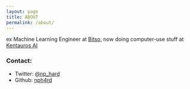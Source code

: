 ```yaml
---
layout: page
title: ABOUT
permalink: /about/
---
```


ex Machine Learning Engineer at [Bitso](https://bitso.com/), now doing computer-use stuff at [Kentauros AI](https://www.kentauros.ai/)

### Contact:

- Twitter: <a href="https://x.com/np_hard">@np_hard</a>
- Github: <a href="https://github.com/nph4rd">nph4rd</a>

